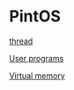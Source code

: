 # PintOS

[thread](PintOS%207a1a305469664624b140511bce61f8ba/thread%20163bf0b384824d3a896a6b51c29f7525.md)

[User programs](PintOS%207a1a305469664624b140511bce61f8ba/User%20programs%208fdb8949cf3641739418f1e5723ac4d8.md)

[Virtual memory](PintOS%207a1a305469664624b140511bce61f8ba/Virtual%20memory%20503cf1ea5eed4736816c43b1ab5dcfe6.md)
